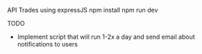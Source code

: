 API Trades using expressJS
npm install
npm run dev


TODO
- Implement script that will run 1-2x a day and send email about notifications to users